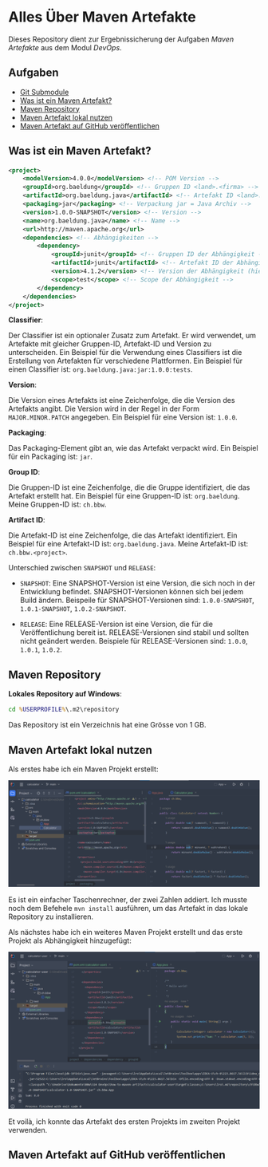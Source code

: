 # Alles Über Maven Artefakte

Dieses Repository dient zur Ergebnissicherung der Aufgaben _Maven Artefakte_ aus dem Modul _DevOps_.

## Aufgaben

- [Git Submodule](./git-submodules/doc.md)
- [Was ist ein Maven Artefakt?](#was-ist-ein-maven-artefakt)
- [Maven Repository](#maven-repository)
- [Maven Artefakt lokal nutzen](#maven-artefakt-lokal-nutzen)
- [Maven Artefakt auf GitHub veröffentlichen](#maven-artefakt-auf-github-ver%C3%B6ffentlichen)

## Was ist ein Maven Artefakt?

```xml
<project>
    <modelVersion>4.0.0</modelVersion> <!-- POM Version -->
    <groupId>org.baeldung</groupId> <!-- Gruppen ID <land>.<firma> -->
    <artifactId>org.baeldung.java</artifactId> <!-- Artefakt ID <land>.<firma>.<projekt> -->
    <packaging>jar</packaging> <!-- Verpackung jar = Java Archiv -->
    <version>1.0.0-SNAPSHOT</version> <!-- Version -->
    <name>org.baeldung.java</name> <!-- Name -->
    <url>http://maven.apache.org</url>
    <dependencies> <!-- Abhängigkeiten -->
        <dependency>
            <groupId>junit</groupId> <!-- Gruppen ID der Abhängigkeit -->
            <artifactId>junit</artifactId> <!-- Artefakt ID der Abhängigkeit -->
            <version>4.1.2</version> <!-- Version der Abhängigkeit (hier Stable) -->
            <scope>test</scope> <!-- Scope der Abhängigkeit -->
        </dependency>
    </dependencies>
</project>
```

**Classifier**:

Der Classifier ist ein optionaler Zusatz zum Artefakt. Er wird verwendet, um Artefakte mit gleicher Gruppen-ID, Artefakt-ID und Version zu unterscheiden. Ein Beispiel für die Verwendung eines Classifiers ist die Erstellung von Artefakten für verschiedene Plattformen. Ein Beispiel für einen Classifier ist: `org.baeldung.java:jar:1.0.0:tests`.

**Version**:

Die Version eines Artefakts ist eine Zeichenfolge, die die Version des Artefakts angibt. Die Version wird in der Regel in der Form `MAJOR.MINOR.PATCH` angegeben. Ein Beispiel für eine Version ist: `1.0.0`.

**Packaging**:

Das Packaging-Element gibt an, wie das Artefakt verpackt wird. Ein Beispiel für ein Packaging ist: `jar`.

**Group ID**:

Die Gruppen-ID ist eine Zeichenfolge, die die Gruppe identifiziert, die das Artefakt erstellt hat. Ein Beispiel für eine Gruppen-ID ist: `org.baeldung`. Meine Gruppen-ID ist: `ch.bbw`.

**Artifact ID**:

Die Artefakt-ID ist eine Zeichenfolge, die das Artefakt identifiziert. Ein Beispiel für eine Artefakt-ID ist: `org.baeldung.java`. Meine Artefakt-ID ist: `ch.bbw.<project>`.

Unterschied zwischen `SNAPSHOT` und `RELEASE`:

- `SNAPSHOT`: Eine SNAPSHOT-Version ist eine Version, die sich noch in der Entwicklung befindet. SNAPSHOT-Versionen können sich bei jedem Build ändern. Beispeile für SNAPSHOT-Versionen sind: `1.0.0-SNAPSHOT`, `1.0.1-SNAPSHOT`, `1.0.2-SNAPSHOT`.

- `RELEASE`: Eine RELEASE-Version ist eine Version, die für die Veröffentlichung bereit ist. RELEASE-Versionen sind stabil und sollten nicht geändert werden. Beispiele für RELEASE-Versionen sind: `1.0.0`, `1.0.1`, `1.0.2`.

## Maven Repository

**Lokales Repository auf Windows**:

```cmd
cd %USERPROFILE%\.m2\repository
```

Das Repository ist ein Verzeichnis hat eine Grösse von 1 GB.

## Maven Artefakt lokal nutzen

Als erstes habe ich ein Maven Projekt erstellt:

![Calculator](./calculator.png)

Es ist ein einfacher Taschenrechner, der zwei Zahlen addiert.
Ich musste noch dem Befehele `mvn install` ausführen, um das Artefakt in das lokale Repository zu installieren.

Als nächstes habe ich ein weiteres Maven Projekt erstellt und das erste Projekt als Abhängigkeit hinzugefügt:

![Calculator-App](./calculator-user.png)

Et voilà, ich konnte das Artefakt des ersten Projekts im zweiten Projekt verwenden.

## Maven Artefakt auf GitHub veröffentlichen
